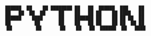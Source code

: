 <center>
  <pre>
██████  ██    ██ ████████ ██   ██  ██████  ███    ██ 
██   ██  ██  ██     ██    ██   ██ ██    ██ ████   ██ 
██████    ████      ██    ███████ ██    ██ ██ ██  ██ 
██         ██       ██    ██   ██ ██    ██ ██  ██ ██ 
██         ██       ██    ██   ██  ██████  ██   ████
  </pre>
</center>
